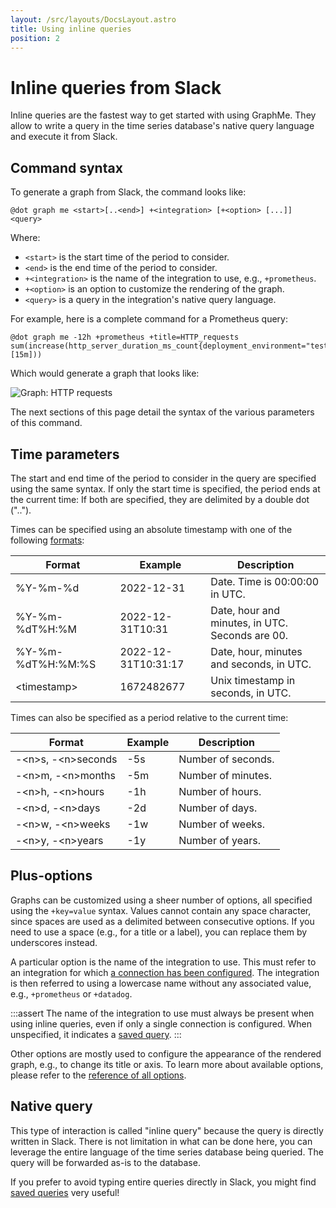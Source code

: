 ```yaml
---
layout: /src/layouts/DocsLayout.astro
title: Using inline queries
position: 2
---
```


# Inline queries from Slack

Inline queries are the fastest way to get started with using GraphMe.
They allow to write a query in the time series database's native query language and execute it from Slack.

## Command syntax

To generate a graph from Slack, the command looks like:

```
@dot graph me <start>[..<end>] +<integration> [+<option> [...]] <query>
```

Where:

* `<start>` is the start time of the period to consider.
* `<end>` is the end time of the period to consider.
* `+<integration>` is the name of the integration to use, e.g., `+prometheus`.
* `+<option>` is an option to customize the rendering of the graph.
* `<query>` is a query in the integration's native query language.

For example, here is a complete command for a Prometheus query:

```
@dot graph me -12h +prometheus +title=HTTP_requests
sum(increase(http_server_duration_ms_count{deployment_environment="test"}[15m]))
```

Which would generate a graph that looks like:

![Graph: HTTP requests](/images/graphs/http-requests.png)

The next sections of this page detail the syntax of the various parameters of this command.

## Time parameters

The start and end time of the period to consider in the query are specified using the same syntax.
If only the start time is specified, the period ends at the current time:
If both are specified, they are delimited by a double dot ("..").

Times can be specified using an absolute timestamp with one of the following [formats](https://pubs.opengroup.org/onlinepubs/009695399/functions/strftime.html):

| Format            | Example             | Description                    |
|-------------------|---------------------|--------------------------------|
| %Y-%m-%d          | 2022-12-31          | Date. Time is 00:00:00 in UTC. |
| %Y-%m-%dT%H:%M    | 2022-12-31T10:31    | Date, hour and minutes, in UTC. Seconds are 00. |
| %Y-%m-%dT%H:%M:%S | 2022-12-31T10:31:17 | Date, hour, minutes and seconds, in UTC. |
| &lt;timestamp&gt; | 1672482677          | Unix timestamp in seconds, in UTC. |


Times can also be specified as a period relative to the current time:

| Format                         | Example | Description        |
|--------------------------------|---------|--------------------|
| -&lt;n&gt;s, -&lt;n&gt;seconds | -5s     | Number of seconds. |
| -&lt;n&gt;m, -&lt;n&gt;months  | -5m     | Number of minutes. |
| -&lt;n&gt;h, -&lt;n&gt;hours   | -1h     | Number of hours. |
| -&lt;n&gt;d, -&lt;n&gt;days    | -2d     | Number of days. |
| -&lt;n&gt;w, -&lt;n&gt;weeks   | -1w     | Number of weeks. |
| -&lt;n&gt;y, -&lt;n&gt;years   | -1y     | Number of years. |

## Plus-options

Graphs can be customized using a sheer number of options, all specified using the `+key=value` syntax.
Values cannot contain any space character, since spaces are used as a delimited between consecutive options.
If you need to use a space (e.g., for a title or a label), you can replace them by underscores instead.

A particular option is the name of the integration to use.
This must refer to an integration for which [a connection has been configured](../admin/connections).
The integration is then referred to using a lowercase name without any associated value, e.g., `+prometheus` or `+datadog`.

:::assert
The name of the integration to use must always be present when using inline queries, even if only a single connection is configured.
When unspecified, it indicates a [saved query](saved-queries).
:::

Other options are mostly used to configure the appearance of the rendered graph, e.g., to change its title or axis.
To learn more about available options, please refer to the [reference of all options](graph-options).

## Native query

This type of interaction is called "inline query" because the query is directly written in Slack.
There is not limitation in what can be done here, you can leverage the entire language of the time series database being queried.
The query will be forwarded as-is to the database.

If you prefer to avoid typing entire queries directly in Slack, you might find [saved queries](saved-queries) very useful!